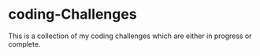 # coding-Challenges
This is a collection of my coding challenges which are either in progress or complete.
